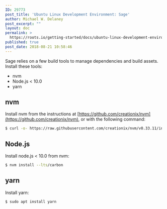 ```yaml
---
ID: 29773
post_title: 'Ubuntu Linux Development Environment: Sage'
author: Michael W. Delaney
post_excerpt: ""
layout: doc
permalink: >
  https://roots.io/getting-started/docs/ubuntu-linux-development-environment-sage/
published: true
post_date: 2018-08-21 10:58:46
---
```

Sage relies on a few build tools to manage dependencies and build assets. Install these tools:

- nvm
- Node.js < 10.0
- yarn

## nvm

Install nvm from the instructions at [https://github.com/creationix/nvm](https://github.com/creationix/nvm), or with the following command:

```sh
$ curl -o- https://raw.githubusercontent.com/creationix/nvm/v0.33.11/install.sh | bash
```

## Node.js

Install node.js < 10.0 from nvm:

```sh
$ nvm install --lts/carbon
```

## yarn

Install yarn:

```sh
$ sudo apt install yarn
```